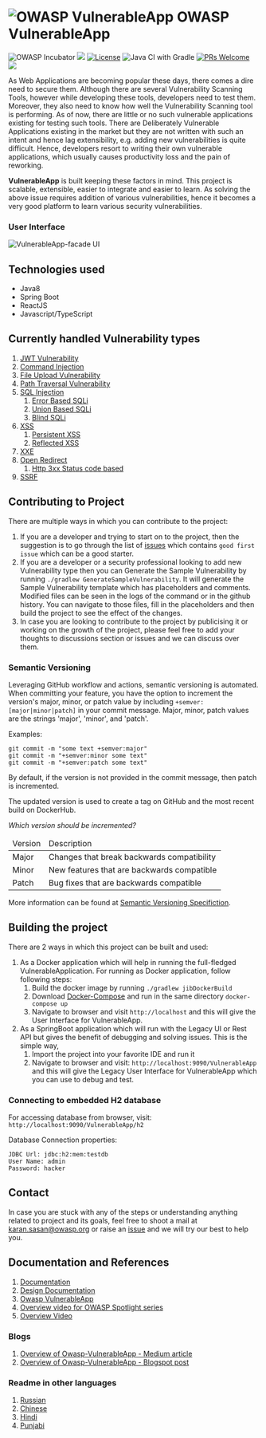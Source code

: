 # ![OWASP VulnerableApp](https://raw.githubusercontent.com/SasanLabs/VulnerableApp/master/docs/logos/Coloured/iconColoured.png) OWASP VulnerableApp

![OWASP Incubator](https://img.shields.io/badge/owasp-incubator-blue.svg) ![](https://img.shields.io/github/v/release/SasanLabs/VulnerableApp?style=flat) [![License](https://img.shields.io/badge/License-Apache%202.0-blue.svg)](https://opensource.org/licenses/Apache-2.0) ![Java CI with Gradle](https://github.com/SasanLabs/VulnerableApp/workflows/Java%20CI%20with%20Gradle/badge.svg) [![PRs Welcome](https://img.shields.io/badge/PRs-welcome-brightgreen.svg?style=flat-square)](http://makeapullrequest.com) [![](https://img.shields.io/twitter/follow/sasan_karan?style=flat&logo=twitter)](https://twitter.com/intent/follow?screen_name=sasan_karan)

As Web Applications are becoming popular these days, there comes a dire need to secure them. Although there are several Vulnerability Scanning Tools, however while developing these tools, developers need to test them. Moreover, they also need to know how well the Vulnerability Scanning tool is performing. As of now, there are little or no such vulnerable applications existing for testing such tools. There are Deliberately Vulnerable Applications existing in the market but they are not written with such an intent and hence lag extensibility, e.g. adding new vulnerabilities is quite difficult. Hence, developers resort to writing their own vulnerable applications, which usually causes productivity loss and the pain of reworking.

**VulnerableApp** is built keeping these factors in mind. This project is scalable, extensible, easier to integrate and easier to learn.
As solving the above issue requires addition of various vulnerabilities, hence it becomes a very good platform to learn various security vulnerabilities.

### User Interface ###
![VulnerableApp-facade UI](https://raw.githubusercontent.com/SasanLabs/VulnerableApp-facade/main/docs/images/gif/VulnerableApp-Facade.gif)

## Technologies used
- Java8
- Spring Boot
- ReactJS
- Javascript/TypeScript
    
## Currently handled Vulnerability types

1. [JWT Vulnerability](https://github.com/SasanLabs/VulnerableApp/blob/master/src/main/java/org/sasanlabs/service/vulnerability/jwt/)
2. [Command Injection](https://github.com/SasanLabs/VulnerableApp/tree/master/src/main/java/org/sasanlabs/service/vulnerability/commandInjection)
3. [File Upload Vulnerability](https://github.com/SasanLabs/VulnerableApp/tree/master/src/main/java/org/sasanlabs/service/vulnerability/fileupload)
4. [Path Traversal Vulnerability](https://github.com/SasanLabs/VulnerableApp/tree/master/src/main/java/org/sasanlabs/service/vulnerability/pathTraversal)
5. [SQL Injection](https://github.com/SasanLabs/VulnerableApp/tree/master/src/main/java/org/sasanlabs/service/vulnerability/sqlInjection)
    1. [Error Based SQLi](https://github.com/SasanLabs/VulnerableApp/blob/master/src/main/java/org/sasanlabs/service/vulnerability/sqlInjection/ErrorBasedSQLInjectionVulnerability.java)
    2. [Union Based SQLi](https://github.com/SasanLabs/VulnerableApp/blob/master/src/main/java/org/sasanlabs/service/vulnerability/sqlInjection/UnionBasedSQLInjectionVulnerability.java)
    3. [Blind SQLi](https://github.com/SasanLabs/VulnerableApp/blob/master/src/main/java/org/sasanlabs/service/vulnerability/sqlInjection/BlindSQLInjectionVulnerability.java)
6. [XSS](https://github.com/SasanLabs/VulnerableApp/tree/master/src/main/java/org/sasanlabs/service/vulnerability/xss)
    1. [Persistent XSS](https://github.com/SasanLabs/VulnerableApp/tree/master/src/main/java/org/sasanlabs/service/vulnerability/xss/persistent)
    2. [Reflected XSS](https://github.com/SasanLabs/VulnerableApp/tree/master/src/main/java/org/sasanlabs/service/vulnerability/xss/reflected)
7. [XXE](https://github.com/SasanLabs/VulnerableApp/tree/master/src/main/java/org/sasanlabs/service/vulnerability/xxe)
8. [Open Redirect](https://github.com/SasanLabs/VulnerableApp/tree/master/src/main/java/org/sasanlabs/service/vulnerability/urlRedirection)
    1. [Http 3xx Status code based](https://github.com/SasanLabs/VulnerableApp/blob/master/src/main/java/org/sasanlabs/service/vulnerability/urlRedirection/Http3xxStatusCodeBasedInjection.java)
9. [SSRF](https://github.com/SasanLabs/VulnerableApp/tree/master/src/main/java/org/sasanlabs/service/vulnerability/ssrf)

## Contributing to Project

There are multiple ways in which you can contribute to the project:
1. If you are a developer and trying to start on to the project, then the suggestion is to go through the list of [issues](https://github.com/SasanLabs/VulnerableApp/issues) which contains `good first issue` which can be a good starter.
2. If you are a developer or a security professional looking to add new Vulnerability type then you can Generate the Sample Vulnerability by running `./gradlew GenerateSampleVulnerability`. It will generate the Sample Vulnerability template which has placeholders and comments. Modified files can be seen in the logs of the command or in the github history. You can navigate to those files, fill in the placeholders and then build the project to see the effect of the changes.
3. In case you are looking to contribute to the project by publicising it or working on the growth of the project, please feel free to add your thoughts to discussions section or issues and we can discuss over them.
### Semantic Versioning ###
Leveraging GitHub workflow and actions, semantic versioning is automated.
When committing your feature, you have the option to increment the version's major, minor, or patch value
by including <code>+semver:[major|minor|patch]</code> in your commit message. Major, minor, patch values are the
strings 'major', 'minor', and 'patch'.

Examples:
```properties
git commit -m "some text +semver:major"
git commit -m "+semver:minor some text"
git commit -m "+semver:patch some text"
```
By default, if the version is not provided in the commit message, then patch is incremented.

The updated version is used to create a tag on GitHub and the most recent build on DockerHub.

<em>Which version should be incremented?</em>

<table>
<thead><td>Version</td><td>Description</td></thead>
<tr><td>Major</td><td>Changes that break backwards compatibility</td></tr>
<tr><td>Minor</td><td>New features that are backwards compatible</td></tr>
<tr><td>Patch</td><td>Bug fixes that are backwards compatible</td></tr>
</table>
More information can be found at <a href="https://semver.org/" alt="semantic versioning specification">Semantic 
Versioning 
Specifiction</a>.

## Building the project
There are 2 ways in which this project can be built and used:
1. As a Docker application which will help in running the full-fledged VulnerableApplication. For running as Docker application, follow following steps:
    1. Build the docker image by running `./gradlew jibDockerBuild`
    2. Download [Docker-Compose](https://github.com/SasanLabs/VulnerableApp-facade/blob/main/docker-compose.yml) and run in the same directory `docker-compose up`
    3. Navigate to browser and visit `http://localhost` and this will give the User Interface for VulnerableApp.
2. As a SpringBoot application which will run with the Legacy UI or Rest API but gives the benefit of debugging and solving issues. This is the simple way, 
    1. Import the project into your favorite IDE and run it
    2. Navigate to browser and visit: `http://localhost:9090/VulnerableApp` and this will give the Legacy User Interface for VulnerableApp which you can use to debug and test.
    
### Connecting to embedded H2 database
For accessing database from browser, visit: `http://localhost:9090/VulnerableApp/h2`

Database Connection properties:
```properties
JDBC Url: jdbc:h2:mem:testdb
User Name: admin
Password: hacker
```
## Contact
In case you are stuck with any of the steps or understanding anything related to project and its goals, feel free to shoot a mail at karan.sasan@owasp.org or raise an [issue](https://github.com/SasanLabs/VulnerableApp/issues) and we will try our best to help you.

## Documentation and References

1. [Documentation](https://sasanlabs.github.io/VulnerableApp)
2. [Design Documentation](https://sasanlabs.github.io/VulnerableApp/DesignDocumentation.html)
3. [Owasp VulnerableApp](https://owasp.org/www-project-vulnerableapp/)
4. [Overview video for OWASP Spotlight series](https://www.youtube.com/watch?v=HRRTrnRgMjs)
5. [Overview Video](https://www.youtube.com/watch?v=AjL4B-WwrrA&ab_channel=OwaspVulnerableApp)

### Blogs
1. [Overview of Owasp-VulnerableApp - Medium article](https://hussaina-begum.medium.com/an-extensible-vulnerable-application-for-testing-the-vulnerability-scanning-tools-cc98f0d94dbc)
2. [Overview of Owasp-VulnerableApp - Blogspot post](https://hussaina-begum.blogspot.com/2020/10/an-extensible-vulnerable-application.html)

### Readme in other languages

1. [Russian](https://github.com/SasanLabs/VulnerableApp/tree/master/docs/i18n/ru/README.md)
2. [Chinese](https://github.com/SasanLabs/VulnerableApp/tree/master/docs/i18n/zh-CN/README.md)
3. [Hindi](https://github.com/SasanLabs/VulnerableApp/tree/master/docs/i18n/hi/README.md)
4. [Punjabi](https://github.com/SasanLabs/VulnerableApp/tree/master/docs/i18n/pa/README.md)
